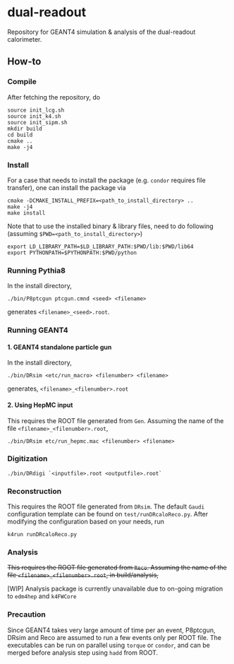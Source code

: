 # dual-readout
Repository for GEANT4 simulation &amp; analysis of the dual-readout calorimeter.

## How-to
### Compile
After fetching the repository, do

    source init_lcg.sh
    source init_k4.sh
    source init_sipm.sh
    mkdir build
    cd build
    cmake ..
    make -j4

### Install
For a case that needs to install the package (e.g. `condor` requires file transfer), one can install the package via

    cmake -DCMAKE_INSTALL_PREFIX=<path_to_install_directory> ..
    make -j4
    make install

Note that to use the installed binary & library files, need to do following (assuming `$PWD=<path_to_install_directory>`)

    export LD_LIBRARY_PATH=$LD_LIBRARY_PATH:$PWD/lib:$PWD/lib64
    export PYTHONPATH=$PYTHONPATH:$PWD/python

### Running Pythia8
In the install directory,

    ./bin/P8ptcgun ptcgun.cmnd <seed> <filename>

generates `<filename>_<seed>.root`.

### Running GEANT4
#### 1. GEANT4 standalone particle gun
In the install directory,

    ./bin/DRsim <etc/run_macro> <filenumber> <filename>

generates, `<filename>_<filenumber>.root`

#### 2. Using HepMC input
This requires the ROOT file generated from `Gen`. Assuming the name of the file `<filename>_<filenumber>.root`,

    ./bin/DRsim etc/run_hepmc.mac <filenumber> <filename>

### Digitization

    ./bin/DRdigi `<inputfile>.root <outputfile>.root`

### Reconstruction
This requires the ROOT file generated from `DRsim`. The default `Gaudi` configuration template can be found on `test/runDRcaloReco.py`. After modifying the configuration based on your needs, run

    k4run runDRcaloReco.py

### Analysis
~~This requires the ROOT file generated from `Reco`. Assuming the name of the file `<filename>_<filenumber>.root`, in build/analysis,~~

[WIP] Analysis package is currently unavailable due to on-going migration to `edm4hep` and `k4FWCore`

### Precaution
Since GEANT4 takes very large amount of time per an event, P8ptcgun, DRsim and Reco are assumed to run a few events only per ROOT file. The executables can be run on parallel using `torque` or `condor`, and can be merged before analysis step using `hadd` from ROOT.
